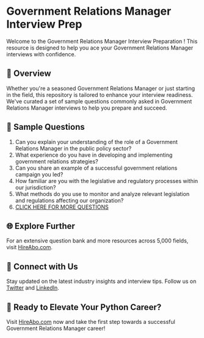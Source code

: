 # Government Relations Manager Interview Prep

Welcome to the Government Relations Manager Interview Preparation ! This resource is designed to help you ace your Government Relations Manager interviews with confidence.

## 🚀 Overview

Whether you're a seasoned Government Relations Manager or just starting in the field, this repository is tailored to enhance your interview readiness. We've curated a set of sample questions commonly asked in Government Relations Manager interviews to help you prepare and succeed.

## 📝 Sample Questions

1. Can you explain your understanding of the role of a Government Relations Manager in the public policy sector?
2. What experience do you have in developing and implementing government relations strategies?
3. Can you share an example of a successful government relations campaign you led?
4. How familiar are you with the legislative and regulatory processes within our jurisdiction?
5. What methods do you use to monitor and analyze relevant legislation and regulations affecting our organization?
6. [CLICK HERE FOR MORE QUESTIONS](https://hireabo.com/job/17_2_5/Government%20Relations%20Manager)

## 🌐 Explore Further

For an extensive question bank and more resources across 5,000 fields, visit [HireAbo.com](https://www.hireabo.com).

## 📱 Connect with Us

Stay updated on the latest industry insights and interview tips. Follow us on [Twitter](https://twitter.com/hireabo) and [LinkedIn](https://www.linkedin.com/in/hire-abo-3609972a8/).

## 🚀 Ready to Elevate Your Python Career?

Visit [HireAbo.com](https://www.hireabo.com) now and take the first step towards a successful Government Relations Manager career!